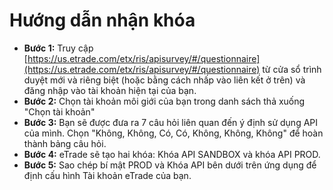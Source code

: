 # **Hướng dẫn nhận khóa**
- **Bước 1:** Truy cập [https://us.etrade.com/etx/ris/apisurvey/#/questionnaire](https://us.etrade.com/etx/ris/apisurvey/#/questionnaire) từ cửa sổ trình duyệt mới và riêng biệt (hoặc bằng cách nhấp vào liên kết ở trên) và đăng nhập vào tài khoản hiện tại của bạn.
- **Bước 2:** Chọn tài khoản môi giới của bạn trong danh sách thả xuống "Chọn tài khoản"
- **Bước 3:** Bạn sẽ được đưa ra 7 câu hỏi liên quan đến ý định sử dụng API của mình. Chọn "Không, Không, Có, Có, Không, Không, Không" để hoàn thành bảng câu hỏi.
- **Bước 4:** eTrade sẽ tạo hai khóa: Khóa API SANDBOX và khóa API PROD.
- **Bước 5:** Sao chép bí mật PROD và Khóa API bên dưới trên ứng dụng để định cấu hình Tài khoản eTrade của bạn.

